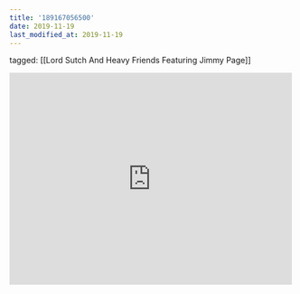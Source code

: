 ```yaml
---
title: '189167056500'
date: 2019-11-19
last_modified_at: 2019-11-19
---
```

tagged: [[Lord Sutch And Heavy Friends Featuring Jimmy Page]]
<iframe allow="accelerometer; autoplay; clipboard-write; encrypted-media; gyroscope; picture-in-picture" allowfullscreen="" frameborder="0" height="375" id="youtube_iframe" src="https://www.youtube.com/embed/-6QWIa-UXx8?feature=oembed&amp;enablejsapi=1&amp;origin=https://safe.txmblr.com&amp;wmode=opaque" width="500"></iframe>